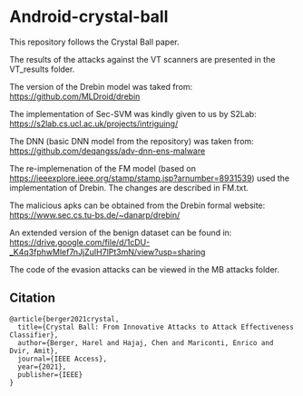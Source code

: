 # Android-crystal-ball
This repository follows the Crystal Ball paper.

The results of the attacks against the VT scanners are presented in the VT_results folder.

The version of the Drebin model was taked from:
https://github.com/MLDroid/drebin

The implementation of Sec-SVM was kindly given to us by S2Lab:
https://s2lab.cs.ucl.ac.uk/projects/intriguing/

The DNN (basic DNN model from the repository) was taken from:
https://github.com/deqangss/adv-dnn-ens-malware

The re-implemenation of the FM model (based on https://ieeexplore.ieee.org/stamp/stamp.jsp?arnumber=8931539) used the implementation of Drebin. The changes are described in FM.txt.

The malicious apks can be obtained from the Drebin formal website:
https://www.sec.cs.tu-bs.de/~danarp/drebin/

An extended version of the benign dataset can be found in:
https://drive.google.com/file/d/1cDU-_K4q3fphwMlef7nJjZuIH7lPt3mN/view?usp=sharing

The code of the evasion attacks can be viewed in the MB attacks folder.

## Citation

```
@article{berger2021crystal,
  title={Crystal Ball: From Innovative Attacks to Attack Effectiveness Classifier},
  author={Berger, Harel and Hajaj, Chen and Mariconti, Enrico and Dvir, Amit},
  journal={IEEE Access},
  year={2021},
  publisher={IEEE}
}
